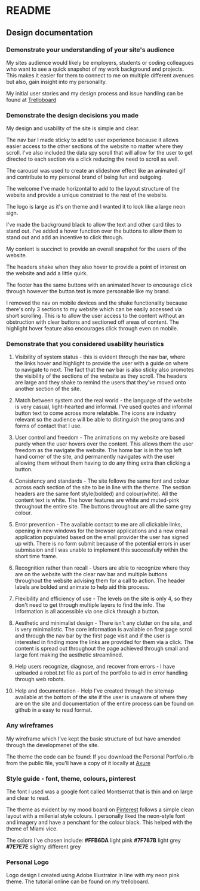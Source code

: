 # README


## Design documentation

### Demonstrate your understanding of your site's audience

My sites audience would likely be employers, students or coding colleagues who want to
see a quick snapshot of my work background and projects. This makes it easier for them to
connect to me on multiple different avenues but also, gain insight into my personality.

My initial user stories and my design process and issue handling can be found at [Trelloboard](https://trello.com/b/WeldRh8d/site-audience)


### Demonstrate the design decisions you made

My design and usability of the site is simple and clear.

The nav bar I made sticky to add to user experience because it allows easier access to the other sections of the website no matter where they scroll. I've also included the data spy scroll that will allow for the user to get directed to each section via a click reducing the need to scroll  as well.

The carousel was used to create an slideshow effect like an animated gif and contribute to my personal brand of being fun and outgoing.

The welcome I've made horizontal to add to the layout structure of the website and provide a unique constrast to the rest of the website.

The logo is large as it's on theme and I wanted it to look like a large neon sign.

I've made the background black to allow the text and other card tiles to stand out. I've added a hover function over the buttons to allow them to stand out and add an incentive to click through.

My content is succinct to provide an overall snapshot for the users of the website.

The headers shake when they also hover to provide a point of interest on the website and add a little quirk.

The footer has the same buttons with an animated hover to encourage click through however the button text is more personable like my brand.

I removed the nav on mobile devices and the shake functionality because there's only 3 sections to my website which can be easily accessed via short scrolling. This is to allow the user access to the content without an obstruction with clear buttons and sectioned off areas of content. The highlight hover feature also encourages click through even on mobile.


### Demonstrate that you considered usability heuristics

1. Visibility of system status - this is evident through the nav bar, where the links hover and highlight to provide the user with a guide on where to navigate to next. The fact that the nav bar is also sticky also promotes the visibility of the sections of the website as they scroll. The headers are large and they shake to remind the users that they've moved onto another section of the site.

2. Match between system and the real world - the language of the website is very casual, light-hearted and informal. I've used quotes and informal button text to come across more relatable. The icons are industry relevant so the audience will be able to distinguish the programs and forms of contact that I use.

3. User control and freedom - The animations on my website are based purely when the user hovers over the content. This allows them the user freedom as the navigate the website. The home bar is in the top left hand corner of the site, and permanently navigates with the user allowing them without them having to do any thing extra than clicking a button.

4. Consistency and standards - The site follows the same font and colour across each section of the site to be in line with the theme. The section headers are the same font style(bolded) and colour(white). All the content text is white. The hover features are white and muted-pink throughout the entire site. The buttons throughout are all the same grey colour.

5. Error prevention - The available contact to me are all clickable links, opening in new windows for the browser applications and a new email application populated based on the email provider the user has signed up with. There is no form submit because of the potential errors in user submission and I was unable to implement this successfully within the short time frame.

6. Recognition rather than recall - Users are able to recognize where they are on the website with the clear nav bar and multiple buttons throughout the website advising them for a call to action. The header labels are bolded and animate to help aid this process.

7. Flexibility and efficiency of use - The levels on the site is only 4, so they don't need to get through multiple layers to find the info. The information is all accessible via one click through a button.

8. Aesthetic and minimalist design - There isn't any clutter on the site, and is very minimalistic. The core information is available on first page scroll and through the nav bar by the first page visit and if the user is interested in finding more the links are provided for them via a click. The content is spread out throughout the page achieved through small and large font making the aesthetic streamlined.

9. Help users recognize, diagnose, and recover from errors - I have uploaded a robot.txt file as part of the portfolio to aid in error handling through web robots.

10. Help and documentation - Help I've created through the sitemap available at the bottom of the site if the user is unaware of where they are on the site and documentation of the entire process can be found on github in a easy to read format.


### Any wireframes

My wireframe which I've kept the basic structure of but have amended through the developmenet of the site.

The theme the code can be found:
If you download the Personal Portfolio.rb from the public file, you'll have a copy of it locally at
[Axure](https://github.com/sophiechhoeu/portfolio/tree/master/public/Personal_Portfolio_wireframe)

### Style guide - font, theme, colours, pinterest

The font I used was a google font called Montserrat that is thin and on large and clear to read.

The theme as evident by my mood board on [Pinterest](https://au.pinterest.com/flavourable_26/portfolio-inspiration/)
follows a simple clean layout with a millenial style colours. I personally liked the neon-style font and imagery and have a penchant for the colour black. This helped with the theme of Miami vice.

The colors I've chosen include:
**#FFB6DA** light pink
**#7F787B** light grey
**#7E7E7E** slighty different grey

### Personal Logo

Logo design I created using Adobe Illustrator in line with my neon pink theme. The tutorial online can be found on my trelloboard.
